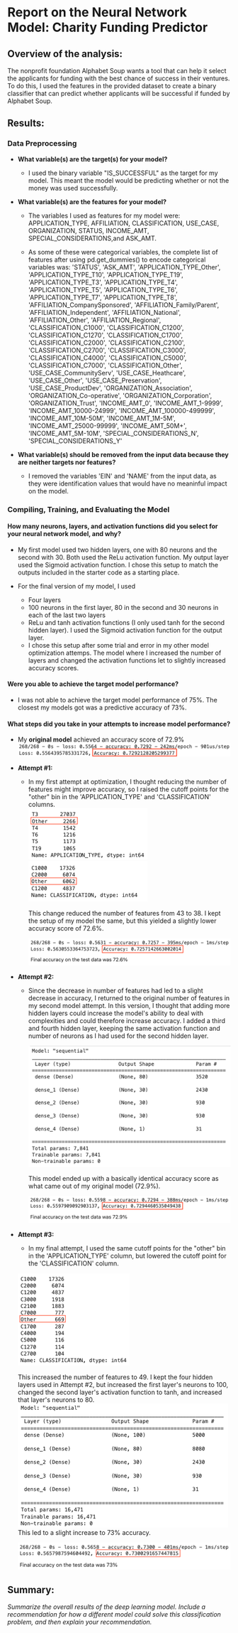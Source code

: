 # Report on the Neural Network Model: Charity Funding Predictor

## Overview of the analysis: 
The nonprofit foundation Alphabet Soup wants a tool that can help it select the applicants for funding with the best chance of success in their ventures. To do this, I used the features in the provided dataset to create a binary classifier that can predict whether applicants will be successful if funded by Alphabet Soup.


## Results:

### Data Preprocessing

- **What variable(s) are the target(s) for your model?**
    
    * I used the binary variable "IS_SUCCESSFUL" as the target for my model. This meant the model would be predicting whether or not the money was used successfully.
        
- **What variable(s) are the features for your model?**
    
    * The variables I used as features for my model were: APPLICATION_TYPE, AFFILIATION, CLASSIFICATION, USE_CASE, ORGANIZATION, STATUS, INCOME_AMT, SPECIAL_CONSIDERATIONS,and ASK_AMT. 
    
    * As some of these were categorical variables, the complete list of features after using pd.get_dummies() to encode categorical variables was: 
       'STATUS', 'ASK_AMT', 'APPLICATION_TYPE_Other', 'APPLICATION_TYPE_T10',
       'APPLICATION_TYPE_T19', 'APPLICATION_TYPE_T3', 'APPLICATION_TYPE_T4',
       'APPLICATION_TYPE_T5', 'APPLICATION_TYPE_T6', 'APPLICATION_TYPE_T7',
       'APPLICATION_TYPE_T8', 'AFFILIATION_CompanySponsored',
       'AFFILIATION_Family/Parent', 'AFFILIATION_Independent',
       'AFFILIATION_National', 'AFFILIATION_Other', 'AFFILIATION_Regional',
       'CLASSIFICATION_C1000', 'CLASSIFICATION_C1200', 'CLASSIFICATION_C1270',
       'CLASSIFICATION_C1700', 'CLASSIFICATION_C2000', 'CLASSIFICATION_C2100',
       'CLASSIFICATION_C2700', 'CLASSIFICATION_C3000', 'CLASSIFICATION_C4000',
       'CLASSIFICATION_C5000', 'CLASSIFICATION_C7000', 'CLASSIFICATION_Other',
       'USE_CASE_CommunityServ', 'USE_CASE_Heathcare', 'USE_CASE_Other',
       'USE_CASE_Preservation', 'USE_CASE_ProductDev',
       'ORGANIZATION_Association', 'ORGANIZATION_Co-operative',
       'ORGANIZATION_Corporation', 'ORGANIZATION_Trust', 'INCOME_AMT_0',
       'INCOME_AMT_1-9999', 'INCOME_AMT_10000-24999',
       'INCOME_AMT_100000-499999', 'INCOME_AMT_10M-50M', 'INCOME_AMT_1M-5M',
       'INCOME_AMT_25000-99999', 'INCOME_AMT_50M+', 'INCOME_AMT_5M-10M',
       'SPECIAL_CONSIDERATIONS_N', 'SPECIAL_CONSIDERATIONS_Y'
       
- **What variable(s) should be removed from the input data because they are neither targets nor features?**
    
    * I removed the variables 'EIN' and 'NAME' from the input data, as they were identification values that would have no meaninful impact on the model.


### Compiling, Training, and Evaluating the Model

#### How many neurons, layers, and activation functions did you select for your neural network model, and why?
    
- My first model used two hidden layers, one with 80 neurons and the second with 30. Both used the ReLu activation function. My output layer  used the Sigmoid activation function. I chose this setup to match the outputs included in the starter code as a starting place.
    
- For the final version of my model, I used
    - Four layers
    - 100 neurons in the first layer, 80 in the second and 30 neurons in each of the last two layers
    - ReLu and tanh activation functions (I only used tanh for the second hidden layer). I used the Sigmoid activation function for the output layer.
    - I chose this setup after some trial and error in my other model optimization attemps. The model where I increased the number of layers and changed the activation functions let to slightly increased accuracy scores.

#### Were you able to achieve the target model performance?
    
- I was not able to achieve the target model performance of 75%. The closest my models got was a predictive accuracy of 73%.

#### What steps did you take in your attempts to increase model performance?
    
- My **original model** achieved an accuracy score of 72.9% <br>
    ![Screenshot of accuracy score from original model](Resources/images/original_model_accuracy.png)
    
- **Attempt #1:**
        
    - In my first attempt at optimization, I thought reducing the number of features might improve accuracy, so I raised the cutoff points for the "other" bin in the 'APPLICATION_TYPE' and 'CLASSIFICATION' columns.  <br> 
        ![Screenshot of application type bins from Attempt #1](Resources/images/attempt1_application_type.png)  <br> 
        ![Screenshot of classification bins from Attempt #1](Resources/images/attempt1_classification.png)  <br> 
        
        This change reduced the number of features from 43 to 38. I kept the setup of my model the same, but this yielded a slightly lower accuracy score of 72.6%.  <br> 
        
        ![Screenshot of accuracy score from Attempt #1](Resources/images/attempt1_accuracy.png)
    
- **Attempt #2:**
        
    - Since the decrease in number of features had led to a slight decrease in accuracy, I returned to the original number of features in my second model attempt. In this version, I thought that adding more hidden layers could increase the model's ability to deal with complexities and could therefore increase accuracy. I added a third and fourth hidden layer, keeping the same activation function and number of neurons as I had used for the second hidden layer. <br> 
        
        ![Screenshot of model from Attempt #2](Resources/images/attempt2_model.png) <br>
        
        This model ended up with a basically identical accuracy score as what came out of my original model (72.9%).
        
        ![Screenshot of accuracy score from Attempt #2](Resources/images/attempt2_accuracy.png)
    
- **Attempt #3:**
        
    - In my final attempt, I used the same cutoff points for the "other" bin in the 'APPLICATION_TYPE' column, but lowered the cutoff point for the 'CLASSIFICATION' column. <br>
    
    ![Screenshot of classification bins from Attempt #3](Resources/images/attempt3_classification.png)  <br> 

    This increased the number of features to 49. I kept the four hidden layers used in Attempt #2, but increased the first layer's neurons to 100, changed the second layer's activation function to tanh, and increased that layer's neurons to 80. <br>
    ![Screenshot of model from Attempt #3](Resources/images/attempt3_model.png)<br>
    This led to a slight increase to 73% accuracy. <br> 
        
    ![Screenshot of accuracy score from Attempt #3](Resources/images/attempt3_accuracy.png)


## Summary: 
*Summarize the overall results of the deep learning model. Include a recommendation for how a different model could solve this classification problem, and then explain your recommendation.*

